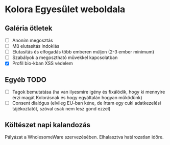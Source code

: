 # Kolora Egyesület weboldala

## Galéria ötletek

- [ ] Anoním megosztás
- [ ] Mű elutasítás indoklás
- [ ] Elutasítás és elfogadás több emberen múljon (2-3 ember minimum)
- [ ] Szabályok a megosztható művekkel kapcsolatban
- [x] Profil bio-kban XSS védelem

## Egyéb TODO

- [ ] Tagok bemutatása (ha van ilyesmire igény és fixálódik, hogy ki mennyire érzi magát Kolorásnak és hogy egyáltalán hogyan működünk)
- [ ] Consent dialógus (elvileg EU-ban kéne, de írtam egy cuki adatkezelési tájékoztatót, szóval csak nem lesz gond ezzel)

## Költészet napi kalandozás

Pályázat a WholesomeWare szervezésében. Elhalasztva határozatlan időre.
